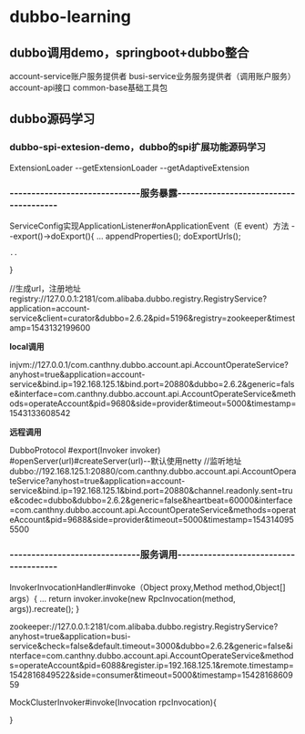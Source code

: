 # dubbo-learning
## dubbo调用demo，springboot+dubbo整合
account-service账户服务提供者
busi-service业务服务提供者（调用账户服务）
account-api接口
common-base基础工具包

## dubbo源码学习

### dubbo-spi-extesion-demo，dubbo的spi扩展功能源码学习
ExtensionLoader
    --getExtensionLoader
        --getAdaptiveExtension


### ------------------------------服务暴露--------------------------------------

ServiceConfig实现ApplicationListener#onApplicationEvent（E event）方法
--export()->doExport(){
	...
	appendProperties();
	doExportUrls();

	..
}

//生成url，注册地址
registry://127.0.0.1:2181/com.alibaba.dubbo.registry.RegistryService?application=account-service&client=curator&dubbo=2.6.2&pid=5196&registry=zookeeper&timestamp=1543132199600

**local调用**

injvm://127.0.0.1/com.canthny.dubbo.account.api.AccountOperateService?anyhost=true&application=account-service&bind.ip=192.168.125.1&bind.port=20880&dubbo=2.6.2&generic=false&interface=com.canthny.dubbo.account.api.AccountOperateService&methods=operateAccount&pid=9680&side=provider&timeout=5000&timestamp=1543133608542

**远程调用**

DubboProtocol
	#export(Invoker<T> invoker)
		#openServer(url)#createServer(url)--默认使用netty
//监听地址
dubbo://192.168.125.1:20880/com.canthny.dubbo.account.api.AccountOperateService?anyhost=true&application=account-service&bind.ip=192.168.125.1&bind.port=20880&channel.readonly.sent=true&codec=dubbo&dubbo=2.6.2&generic=false&heartbeat=60000&interface=com.canthny.dubbo.account.api.AccountOperateService&methods=operateAccount&pid=9688&side=provider&timeout=5000&timestamp=1543140955500

### ------------------------------服务调用--------------------------------------
InvokerInvocationHandler#invoke（Object proxy,Method method,Object[] args）{
	...
	return invoker.invoke(new RpcInvocation(method, args)).recreate();
}

zookeeper://127.0.0.1:2181/com.alibaba.dubbo.registry.RegistryService?anyhost=true&application=busi-service&check=false&default.timeout=3000&dubbo=2.6.2&generic=false&interface=com.canthny.dubbo.account.api.AccountOperateService&methods=operateAccount&pid=6088&register.ip=192.168.125.1&remote.timestamp=1542816849522&side=consumer&timeout=5000&timestamp=1542816860959

MockClusterInvoker#invoke(Invocation rpcInvocation){
	
}